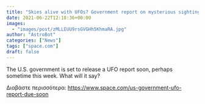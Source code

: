 ```yaml
---
title: "Skies alive with UFOs? Government report on mysterious sightings due soon"
date: 2021-06-22T12:18:36+00:00
images:
  - "images/post/zMLLEUU9rsGVGHh5KhmaRA.jpg"
author: "AstroBot"
categories: ["News"]
tags: ["space.com"]
draft: false
---
```


The U.S. government is set to release a UFO report soon, perhaps sometime this week. What will it say? 

Διαβάστε περισσότερα: https://www.space.com/us-government-ufo-report-due-soon
